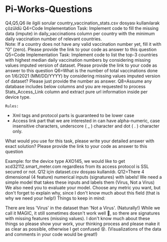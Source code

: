 # Pi-Works-Questions
Q4,Q5,Q6 ile ilgili sorular country_vaccination_stats.csv dosyası kullanılarak çözüldü
Q4=Code Implementation Task: Implement code to fill the missing data (impute) in daily_vaccinations column per country with the minimum daily vaccination number of relevant countries.  
Note: If a country does not have any valid vaccination number yet, fill it with “0” (zero). 
Please  provide the link to your code as answer to this question
Q5=Code Implementation Task: Implement code to list the top-3 countries with highest median daily vaccination numbers by considering missing values imputed version of dataset.
Please  provide the link to your code as answer to this question
Q6=What is the number of total vaccinations done on 1/6/2021 (MM/DD/YYYY) by considering missing values imputed version of dataset? Please  just provide the number as answer.
Q8=Assume any database includes below columns and you are requested to process Stats_Access_Link column and extract pure url information inside per device type. 

    Rules: 
-   Xml tags and protocol parts is guaranteed to be lower case  
-   Access link part that we are interested in can have alpha-numeric, case insensitive characters, underscore ( _ ) character and dot ( . ) character only.  

What would you use for this task, please write your detailed answer with exact solution? Please  provide the link to your code as answer to this question 

Example: for the device type AXO145, we would like to get xcd32112.smart_meter.com regardless from its access protocol is SSL secured or not.
Q12 için dataset.csv dosyası kullanıldı.
Q12=There 4 dimensional (4 feature) numerical inputs (signatures) with labels!
We need a simple model that takes these inputs and labels them (Virus, Not a Virus)
We also need you to evaluate your model. Choose any metric you want, but don't forget to explain why, since I don't know much about this field (that is why we need your help!)
Things to keep in mind:

There are less 'Virus' in the dataset than 'Not a Virus'. (Naturally!)
While we call it MAGIC, it still sometimes doesn't work well 🤦‍, so there are signatures with missing features (missing values).
I don't know much about these things so please show your work, your thinking process and please make it as clear as possible, otherwise I get confused 😵. (Visualizations of the data and comments in your code would be great!)
